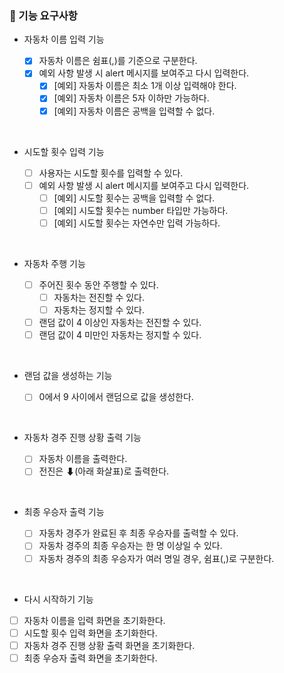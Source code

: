 ### 🎯 기능 요구사항

- 자동차 이름 입력 기능

  - [x] 자동차 이름은 쉼표(,)를 기준으로 구분한다.
  - [x] 예외 사항 발생 시 alert 메시지를 보여주고 다시 입력한다.
    - [x] [예외] 자동차 이름은 최소 1개 이상 입력해야 한다.
    - [x] [예외] 자동차 이름은 5자 이하만 가능하다.
    - [x] [예외] 자동차 이름은 공백을 입력할 수 없다.

<br/>

- 시도할 횟수 입력 기능

  - [ ] 사용자는 시도할 횟수를 입력할 수 있다.
  - [ ] 예외 사항 발생 시 alert 메시지를 보여주고 다시 입력한다.
    - [ ] [예외] 시도할 횟수는 공백을 입력할 수 없다.
    - [ ] [예외] 시도할 횟수는 number 타입만 가능하다.
    - [ ] [예외] 시도할 횟수는 자연수만 입력 가능하다.

<br/>

- 자동차 주행 기능

  - [ ] 주어진 횟수 동안 주행할 수 있다.
    - [ ] 자동차는 전진할 수 있다.
    - [ ] 자동차는 정지할 수 있다.
  - [ ] 랜덤 값이 4 이상인 자동차는 전진할 수 있다.
  - [ ] 랜덤 값이 4 미만인 자동차는 정지할 수 있다.

<br/>

- 랜덤 값을 생성하는 기능

  - [ ] 0에서 9 사이에서 랜덤으로 값을 생성한다.

<br/>

- 자동차 경주 진행 상황 출력 기능

  - [ ] 자동차 이름을 출력한다.
  - [ ] 전진은 ⬇(아래 화살표)로 출력한다.

<br/>

- 최종 우승자 출력 기능

  - [ ] 자동차 경주가 완료된 후 최종 우승자를 출력할 수 있다.
  - [ ] 자동차 경주의 최종 우승자는 한 명 이상일 수 있다.
  - [ ] 자동차 경주의 최종 우승자가 여러 명일 경우, 쉼표(,)로 구분한다.

<br/>

- 다시 시작하기 기능
- [ ] 자동차 이름을 입력 화면을 초기화한다.
- [ ] 시도할 횟수 입력 화면을 초기화한다.
- [ ] 자동차 경주 진행 상황 출력 화면을 초기화한다.
- [ ] 최종 우승자 출력 화면을 초기화한다.

<br/>
